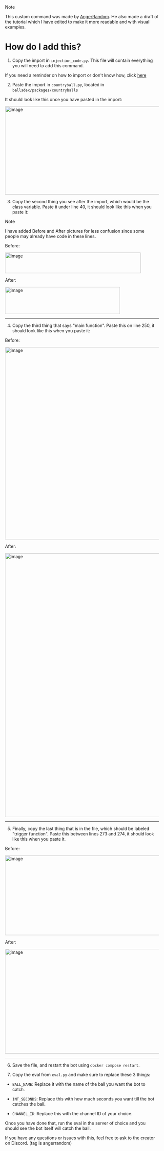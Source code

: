 > [!NOTE]  
> This custom command was made by [AngerRandom](https://github.com/AngerRandom). He also made a draft of the tutorial which I have edited to make it more readable and with visual examples.

# How do I add this?

1. Copy the import in `injection_code.py`. This file will contain everything you will need to add this command.

If you need a reminder on how to import or don't know how, click [here](https://github.com/ContestedWheel/EvalEvalEval-BD/wiki/Adding-custom-commands#importing)

2. Paste the import in `countryball.py`, located in `ballsdex/packages/countryballs`

It should look like this once you have pasted in the import:

<img width="673" height="288" alt="image" src="https://github.com/user-attachments/assets/d6d07983-770d-4b2b-bcab-c58f62ac586d" />

3. Copy the second thing you see after the import, which would be the class variable. Paste it under line 40, it should look like this when you paste it:

> [!NOTE]  
> I have added Before and After pictures for less confusion since some people may already have code in these lines.

Before:

<img width="444" height="67" alt="image" src="https://github.com/user-attachments/assets/abde0c0f-850e-4e95-b81a-adcf3f2ac292" />

After:

<img width="376" height="88" alt="image" src="https://github.com/user-attachments/assets/57333a6a-cf90-4e94-84ad-b39f0ce0aa1e" />

---

4. Copy the third thing that says "main function". Paste this on line 250, it should look like this when you paste it:

Before:

<img width="905" height="627" alt="image" src="https://github.com/user-attachments/assets/79a5da56-6d06-409f-8dee-db1ceabcaa0e" />

After:

<img width="822" height="860" alt="image" src="https://github.com/user-attachments/assets/ac6b3ea4-6790-47b8-9b35-93736a42be4a" />

---

5. Finally, copy the last thing that is in the file, which should be labeled "trigger function". Paste this between lines 273 and 274, it should look like this when you paste it.

Before:

<img width="739" height="260" alt="image" src="https://github.com/user-attachments/assets/3d969bba-929a-4584-8755-eb23bac0721e" />

After:

<img width="738" height="341" alt="image" src="https://github.com/user-attachments/assets/94ff6654-4f5a-43af-8256-16b440548a7e" />

---

6. Save the file, and restart the bot using `docker compose restart`.

7. Copy the eval from `eval.py` and make sure to replace these 3 things:

- `BALL_NAME`: Replace it with the name of the ball you want the bot to catch.

- `INT_SECONDS`: Replace this with how much seconds you want till the bot catches the ball.

- `CHANNEL_ID`: Replace this with the channel ID of your choice.

Once you have done that, run the eval in the server of choice and you should see the bot itself will catch the ball.

If you have any questions or issues with this, feel free to ask to the creator on Discord. (tag is angerrandom)
